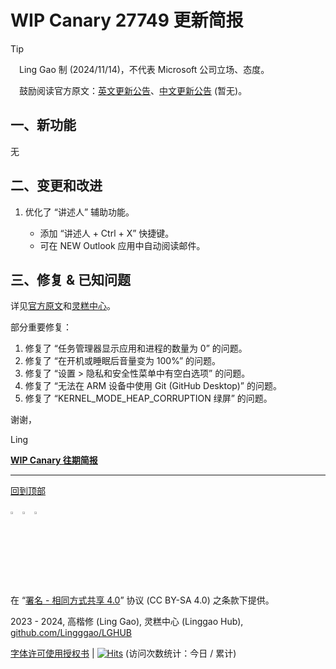 <SPAN ID = 'HEAD'/>

# WIP Canary 27749 更新简报

> [!TIP]
>
> &emsp;Ling Gao 制 (2024/11/14)，不代表 Microsoft 公司立场、态度。
>
> &emsp;鼓励阅读官方原文：[英文更新公告](https://blogs.windows.com/windows-insider/2024/11/13/announcing-windows-11-insider-preview-build-27749-canary-channel)、[中文更新公告]() (暂无)。

## 一、新功能

无

## 二、变更和改进

1. 优化了 “讲述人” 辅助功能。

   - 添加 “讲述人 + Ctrl + X” 快捷键。
   - 可在 NEW Outlook 应用中自动阅读邮件。

## 三、修复 & 已知问题

详见[官方原文](https://blogs.windows.com/windows-insider/2024/11/13/announcing-windows-11-insider-preview-build-27749-canary-channel)和[灵糕中心](https://github.com/Lingggao/LGHUB)。

部分重要修复：

1. 修复了 “任务管理器显示应用和进程的数量为 0” 的问题。
2. 修复了 “在开机或睡眠后音量变为 100%” 的问题。
3. 修复了 “设置 > 隐私和安全性菜单中有空白选项” 的问题。
4. 修复了 “无法在 ARM 设备中使用 Git (GitHub Desktop)” 的问题。
5. 修复了 “KERNEL_MODE_HEAP_CORRUPTION 绿屏” 的问题。

谢谢，

Ling

[**WIP Canary 往期简报**](Documents/Canary_Previous)

---

[回到顶部](#HEAD)

<img src="https://mirrors.creativecommons.org/presskit/icons/cc.xlarge.png" width = "3%" /> <img src="https://mirrors.creativecommons.org/presskit/icons/by.xlarge.png" width = "3%" /> <img src="https://mirrors.creativecommons.org/presskit/icons/sa.xlarge.png" width = "3%" />

在 “[署名 - 相同方式共享 4.0](https://creativecommons.org/licenses/by-sa/4.0/legalcode.zh-Hans)” 协议 (CC BY-SA 4.0) 之条款下提供。

2023 - 2024, 高楷修 (Ling Gao), 灵糕中心 (Linggao Hub), [github.com/Lingggao/LGHUB](https://github.com/Lingggao/LGHUB)

[字体许可使用授权书](Images/字体许可使用授权书.png) | [![Hits](https://hits.seeyoufarm.com/api/count/incr/badge.svg?url=https%3A%2F%2Fgithub.com%2FLingggao%2FLGHUB&count_bg=%23737373&title_bg=%230078D7&icon=microsoft.svg&icon_color=%23FFFFFF&title=LGHUB&edge_flat=false)](https://hits.seeyoufarm.com) (访问次数统计：今日 / 累计)